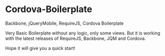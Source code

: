 Cordova-Boilerplate
===================

Backbone, jQueryMobile, RequireJS, Cordova Boilerplate


Very Basic Boilerplate without any logic, only some views.
But it is working with the latest releases of RequireJS, Backbone, JQM and Cordova.

Hope it will give you a quick start!